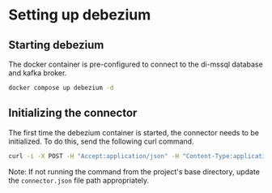 # Setting up debezium

## Starting debezium

The docker container is pre-configured to connect to the di-mssql database and kafka broker.

```bash
docker compose up debezium -d
```

## Initializing the connector

The first time the debezium container is started, the connector needs to be initialized. To do this, send the following curl command.

```bash
curl -i -X POST -H "Accept:application/json" -H "Content-Type:application/json" localhost:8085/connectors/ -d @containers/debezium/connectors/connector.json
```

Note: If not running the command from the project's base directory, update the `connector.json` file path appropriately.
